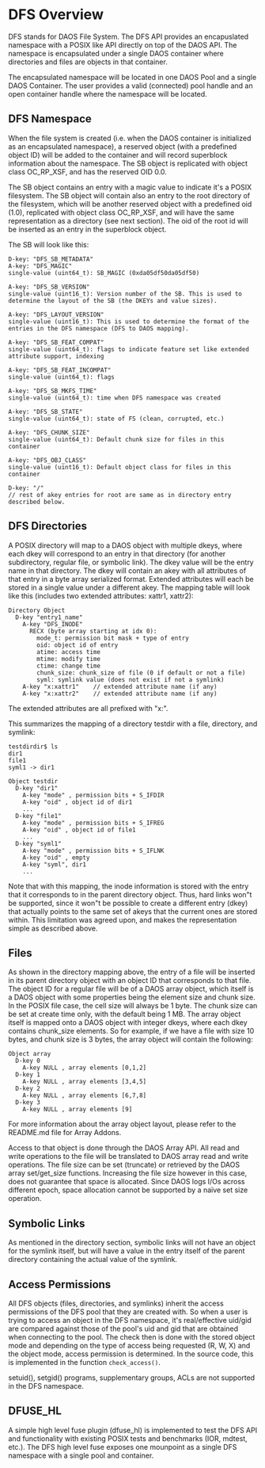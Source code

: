 # DFS Overview

DFS stands for DAOS File System. The DFS API provides an encapuslated namespace
with a POSIX like API directly on top of the DAOS API. The namespace is
encapsulated under a single DAOS container where directories and files are
objects in that container.

The encapsulated namespace will be located in one DAOS Pool and a single DAOS
Container. The user provides a valid (connected) pool handle and an open
container handle where the namespace will be located.

## DFS Namespace

When the file system is created (i.e. when the DAOS container is initialized as
an encapsulated namespace), a reserved object (with a predefined object ID) will
be added to the container and will record superblock information about the
namespace. The SB object is replicated with object class OC_RP_XSF, and has the
reserved OID 0.0.

The SB object contains an entry with a magic value to indicate it's a POSIX
filesystem. The SB object will contain also an entry to the root directory of
the filesystem, which will be another reserved object with a predefined oid
(1.0), replicated with object class OC_RP_XSF, and will have the same
representation as a directory (see next section). The oid of the root id will be
inserted as an entry in the superblock object.

The SB will look like this:

~~~~
D-key: "DFS_SB_METADATA"
A-key: "DFS_MAGIC"
single-value (uint64_t): SB_MAGIC (0xda05df50da05df50)

A-key: "DFS_SB_VERSION"
single-value (uint16_t): Version number of the SB. This is used to determine the layout of the SB (the DKEYs and value sizes).

A-key: "DFS_LAYOUT_VERSION"
single-value (uint16_t): This is used to determine the format of the entries in the DFS namespace (DFS to DAOS mapping).

A-key: "DFS_SB_FEAT_COMPAT"
single-value (uint64_t): flags to indicate feature set like extended attribute support, indexing

A-key: "DFS_SB_FEAT_INCOMPAT"
single-value (uint64_t): flags

A-key: "DFS_SB_MKFS_TIME"
single-value (uint64_t): time when DFS namespace was created

A-key: "DFS_SB_STATE"
single-value (uint64_t): state of FS (clean, corrupted, etc.)

A-key: "DFS_CHUNK_SIZE"
single-value (uint64_t): Default chunk size for files in this container

A-key: "DFS_OBJ_CLASS"
single-value (uint16_t): Default object class for files in this container

D-key: "/"
// rest of akey entries for root are same as in directory entry described below.
~~~~~~

## DFS Directories

A POSIX directory will map to a DAOS object with multiple dkeys, where each dkey
will correspond to an entry in that directory (for another subdirectory, regular
file, or symbolic link). The dkey value will be the entry name in that
directory. The dkey will contain an akey with all attributes of that entry in a
byte array serialized format. Extended attributes will each be stored in a
single value under a different akey. The mapping table will look like this
(includes two extended attributes: xattr1, xattr2):

~~~~~~
Directory Object
  D-key "entry1_name"
    A-key "DFS_INODE"
      RECX (byte array starting at idx 0):
        mode_t: permission bit mask + type of entry
        oid: object id of entry
        atime: access time
        mtime: modify time
        ctime: change time
        chunk_size: chunk_size of file (0 if default or not a file)
        syml: symlink value (does not exist if not a symlink)
    A-key "x:xattr1"	// extended attribute name (if any)
    A-key "x:xattr2"	// extended attribute name (if any)
~~~~~~

The extended attributes are all prefixed with "x:".

This summarizes the mapping of a directory testdir with a file, directory, and
symlink:

~~~~~~
testdirdir$ ls
dir1
file1
syml1 -> dir1

Object testdir
  D-key "dir1"
    A-key "mode" , permission bits + S_IFDIR
    A-key "oid" , object id of dir1
    ...
  D-key "file1"
    A-key "mode" , permission bits + S_IFREG
    A-key "oid" , object id of file1
    ...
  D-key "syml1"
    A-key "mode" , permission bits + S_IFLNK
    A-key "oid" , empty
    A-key "syml", dir1
    ...
~~~~~~

Note that with this mapping, the inode information is stored with the entry that
it corresponds to in the parent directory object. Thus, hard links won"t be
supported, since it won"t be possible to create a different entry (dkey) that
actually points to the same set of akeys that the current ones are stored
within. This limitation was agreed upon, and makes the representation simple as
described above.

## Files

As shown in the directory mapping above, the entry of a file will be inserted in
its parent directory object with an object ID that corresponds to that file. The
object ID for a regular file will be of a DAOS array object, which itself is a
DAOS object with some properties being the element size and chunk size. In the
POSIX file case, the cell size will always be 1 byte. The chunk size can be set
at create time only, with the default being 1 MB. The array object itself is
mapped onto a DAOS object with integer dkeys, where each dkey contains
chunk_size elements. So for example, if we have a file with size 10 bytes, and
chunk size is 3 bytes, the array object will contain the following:

~~~~
Object array
  D-key 0
    A-key NULL , array elements [0,1,2]
  D-key 1
    A-key NULL , array elements [3,4,5]
  D-key 2
    A-key NULL , array elements [6,7,8]
  D-key 3
    A-key NULL , array elements [9]
~~~~~~

For more information about the array object layout, please refer to the
README.md file for Array Addons.

Access to that object is done through the DAOS Array API. All read and write
operations to the file will be translated to DAOS array read and write
operations. The file size can be set (truncate) or retrieved by the DAOS array
set/get_size functions. Increasing the file size however in this case, does not
guarantee that space is allocated. Since DAOS logs I/Os across different epoch,
space allocation cannot be supported by a naïve set size operation.

## Symbolic Links

As mentioned in the directory section, symbolic links will not have an object
for the symlink itself, but will have a value in the entry itself of the parent
directory containing the actual value of the symlink.

## Access Permissions

All DFS objects (files, directories, and symlinks) inherit the access
permissions of the DFS pool that they are created with. So when a user is trying
to access an object in the DFS namespace, it's real/effective uid/gid are
compared against those of the pool's uid and gid that are obtained when
connecting to the pool. The check then is done with the stored object mode and
depending on the type of access being requested (R, W, X) and the object mode,
access permission is determined. In the source code, this is implemented in the
function `check_access()`.

setuid(), setgid() programs, supplementary groups, ACLs are not supported in the
DFS namespace.

## DFUSE_HL

A simple high level fuse plugin (dfuse_hl) is implemented to test the DFS API
and functionality with existing POSIX tests and benchmarks (IOR, mdtest,
etc.). The DFS high level fuse exposes one mounpoint as a single DFS namespace
with a single pool and container.
